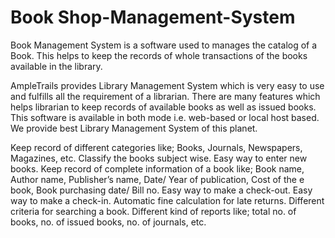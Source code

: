 # Book Shop-Management-System
Book Management System is a software used to manages the catalog of a Book. This helps to keep the records of whole transactions of the books available in the library.

AmpleTrails provides Library Management System which is very easy to use and fulfills all the requirement of a librarian. There are many features which helps librarian to keep records of available books as well as issued books. This software is available in both mode i.e. web-based or local host based. We provide best Library Management System of this planet.

Keep record of different categories like; Books, Journals, Newspapers, Magazines, etc.
Classify the books subject wise.
Easy way to enter new books.
Keep record of complete information of a book like; Book name, Author name, Publisher’s name, Date/ Year of publication, Cost of the e book, Book purchasing date/ Bill no.
Easy way to make a check-out.
Easy way to make a check-in.
Automatic fine calculation for late returns.
Different criteria for searching a book.
Different kind of reports like; total no. of books, no. of issued books, no. of journals, etc.